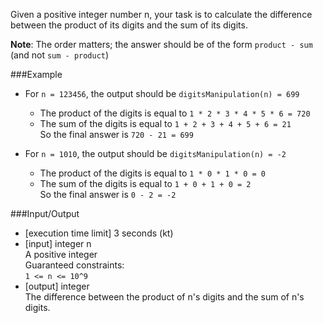 Given a positive integer number n, your task is to calculate the difference between the product of its digits and
the sum of its digits.

**Note**: The order matters; the answer should be of the form `product - sum` (and not `sum - product`)

###Example
* For `n = 123456`, the output should be `digitsManipulation(n) = 699`
  * The product of the digits is equal to `1 * 2 * 3 * 4 * 5 * 6 = 720`
  * The sum of the digits is equal to `1 + 2 + 3 + 4 + 5 + 6 = 21`  
  So the final answer is `720 - 21 = 699`

* For `n = 1010`, the output should be `digitsManipulation(n) = -2`
  * The product of the digits is equal to `1 * 0 * 1 * 0 = 0`
  * The sum of the digits is equal to `1 + 0 + 1 + 0 = 2`  
    So the final answer is `0 - 2 = -2`

###Input/Output
* [execution time limit] 3 seconds (kt)
* [input] integer n  
  A positive integer  
  Guaranteed constraints:  
  `1 <= n <= 10^9`
* [output] integer  
  The difference between the product of n's digits and the sum of n's digits.